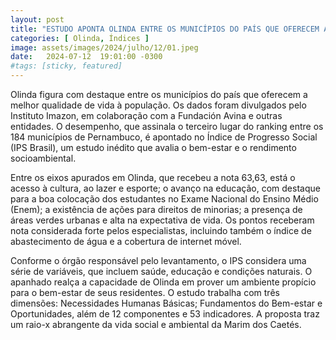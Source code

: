 ```yaml
---
layout: post
title: "ESTUDO APONTA OLINDA ENTRE OS MUNICÍPIOS DO PAÍS QUE OFERECEM A MELHOR QUALIDADE DE VIDA À POPULAÇÃO"
categories: [ Olinda, Índices ]
image: assets/images/2024/julho/12/01.jpeg
date:   2024-07-12  19:01:00 -0300
#tags: [sticky, featured]
---
```

Olinda figura com destaque entre os municípios do país que oferecem a melhor qualidade de vida à população. Os dados foram divulgados pelo Instituto Imazon, em colaboração com a Fundación Avina e outras entidades. O desempenho, que assinala o terceiro lugar do ranking entre os 184 municípios de Pernambuco, é apontado no Índice de Progresso Social (IPS Brasil), um estudo inédito que avalia o bem-estar e o rendimento socioambiental.

Entre os eixos apurados em Olinda, que recebeu a nota 63,63, está o  acesso à cultura, ao lazer e esporte; o avanço na educação, com destaque para a boa colocação dos estudantes no Exame Nacional do Ensino Médio (Enem); a existência de ações para direitos de minorias; a presença de áreas verdes urbanas e alta na expectativa de vida. Os pontos receberam nota considerada forte pelos especialistas, incluindo também o índice de abastecimento de água e a cobertura de internet móvel.

Conforme o órgão responsável pelo levantamento, o IPS considera uma série de variáveis, que incluem saúde, educação e condições naturais. O apanhado realça a capacidade de Olinda em prover um ambiente propício para o bem-estar de seus residentes. O estudo trabalha com três dimensões: Necessidades Humanas Básicas; Fundamentos do Bem-estar e Oportunidades, além de 12 componentes e 53 indicadores. A proposta traz um raio-x abrangente da vida social e ambiental da Marim dos Caetés.